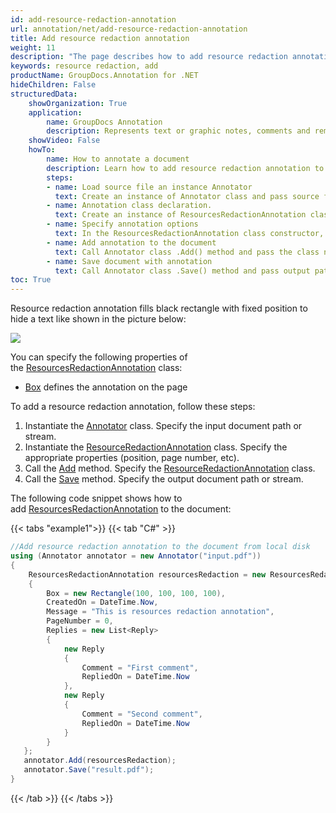 ```yaml
---
id: add-resource-redaction-annotation
url: annotation/net/add-resource-redaction-annotation
title: Add resource redaction annotation
weight: 11
description: "The page describes how to add resource redaction annotation to a document using GroupDocs.Annotation for .NET."
keywords: resource redaction, add
productName: GroupDocs.Annotation for .NET
hideChildren: False
structuredData:
    showOrganization: True
    application:    
        name: GroupDocs Annotation
        description: Represents text or graphic notes, comments and remarks attached to a specific part of the content of the document using C#
    showVideo: False
    howTo:
        name: How to annotate a document
        description: Learn how to add resource redaction annotation to document step by step
        steps:
        - name: Load source file an instance Annotator
          text: Create an instance of Annotator class and pass source file path as a constructor parameter. You may specify absolute or relative file path as per your requirements
        - name: Annotation class declaration. 
          text: Create an instance of ResourcesRedactionAnnotation class.
        - name: Specify annotation options 
          text: In the ResourcesRedactionAnnotation class constructor, pass parameters.
        - name: Add annotation to the document
          text: Call Annotator class .Add() method and pass the class name ResourcesRedactionAnnotation.
        - name: Save document with annotation
          text: Call Annotator class .Save() method and pass output path file.
toc: True
---
```

Resource redaction annotation fills black rectangle with fixed position to hide a text like shown in the picture below:

![](/annotation/net/images/add-resource-redaction-annotation.png)

You can specify the following properties of the [ResourcesRedactionAnnotation](https://reference.groupdocs.com/net/annotation/groupdocs.annotation.models.annotationmodels/resourcesredactionannotation) class:

*   [Box](https://reference.groupdocs.com/annotation/net/groupdocs.annotation.models.annotationmodels/resourcesredactionannotation/properties/box) defines the annotation on the page

To add a resource redaction annotation, follow these steps:

1.   Instantiate the [Annotator](https://reference.groupdocs.com/net/annotation/groupdocs.annotation/annotator) class. Specify the input document path or stream.
2.   Instantiate the [ResourceRedactionAnnotation](https://reference.groupdocs.com/net/annotation/groupdocs.annotation.models.annotationmodels/resourcesredactionannotation) class. Specify the appropriate properties (position, page number, etc).
3.   Call the [Add](https://reference.groupdocs.com/net/annotation/groupdocs.annotation/annotator/methods/add) method. Specify the [ResourceRedactionAnnotation](https://reference.groupdocs.com/net/annotation/groupdocs.annotation.models.annotationmodels/resourcesredactionannotation) class.
4.  Call the [Save](https://reference.groupdocs.com/net/annotation/groupdocs.annotation/annotator/methods/save/index) method. Specify the output document path or stream. 

The following code snippet shows how to add [ResourcesRedactionAnnotation](https://reference.groupdocs.com/net/annotation/groupdocs.annotation.models.annotationmodels/resourcesredactionannotation) to the document:

{{< tabs "example1">}}
{{< tab "C#" >}}
```csharp
//Add resource redaction annotation to the document from local disk
using (Annotator annotator = new Annotator("input.pdf"))
{
	ResourcesRedactionAnnotation resourcesRedaction = new ResourcesRedactionAnnotation
    {
    	Box = new Rectangle(100, 100, 100, 100),
        CreatedOn = DateTime.Now,
        Message = "This is resources redaction annotation",
        PageNumber = 0,
        Replies = new List<Reply>
        {
        	new Reply
            {
            	Comment = "First comment",
                RepliedOn = DateTime.Now
            },
            new Reply
            {
            	Comment = "Second comment",
                RepliedOn = DateTime.Now
            }
        }
   };
   annotator.Add(resourcesRedaction);
   annotator.Save("result.pdf");
} 

```
{{< /tab >}}
{{< /tabs >}}